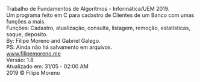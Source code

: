  Trabalho de Fundamentos de Algoritmos - Informática/UEM 2019.<br>
  Um programa feito em C para cadastro de Clientes de um Banco com umas funções a mais.<br>
  Funções: Cadastro, atualização, consulta, listagem, remoção, estatísticas, saque, deposito.<br>
  By: Filipe Moreno and Gabriel Galego.<br>
  PS: Ainda não há salvamento em arquivos.<br>
  www.filipemoreno.me<br>
  Versão: 1.8<br>
  Atualizado em: 31/05 - 02:00 AM<br>
  2019 © Filipe Moreno
